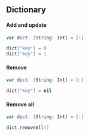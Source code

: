 ## Dictionary

#### Add and update

```swift
var dict: [String: Int] = [:]

dict["key"] = 0
dict["key"] = 1
```

#### Remove

```swift
var dict: [String: Int] = [:]

dict["key"] = nil
```

#### Remove all

```swift
var dict: [String: Int] = [:]

dict.removeAll()
```
